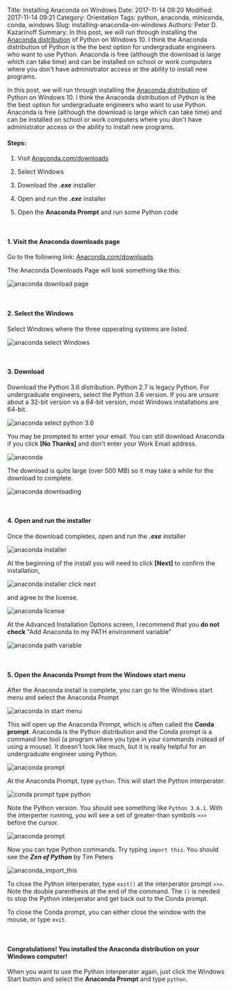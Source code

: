 Title: Installing Anaconda on Windows
Date: 2017-11-14 09:20
Modified: 2017-11-14 09:21
Category: Orientation
Tags: python, anaconda, miniconda, conda, windows
Slug: installing-anaconda-on-windows
Authors: Peter D. Kazarinoff
Summary: In this post, we will run through installing the [Anaconda distribution](https://www.anaconda.com/what-is-anaconda/) of Python on Windows 10. I think the Anaconda distribution of Python is the the best option for undergraduate engineers who want to use Python. Anaconda is free (although the download is large which can take time) and can be installed on school or work computers where you don't have administrator access or the ability to install new programs.

In this post, we will run through installing the [Anaconda distribution](https://www.anaconda.com/what-is-anaconda/) of Python on Windows 10. I think the Anaconda distribution of Python is the the best option for undergraduate engineers who want to use Python. Anaconda is free (although the download is large which can take time) and can be installed on school or work computers where you don't have administrator access or the ability to install new programs.

#### Steps:

1. Visit [Anaconda.com/downloads](https://www.anaconda.com/download/)

2. Select Windows

3. Download the **_.exe_** installer

4. Open and run the **_.exe_** installer

5. Open the **Anaconda Prompt** and run some Python code

 <br />


#### 1. Visit the Anaconda downloads page

Go to the following link: [Anaconda.com/downloads](https://www.anaconda.com/download/)

The Anaconda Downloads Page will look something like this:

![anaconda download page](images/anaconda_download_page.png)


 <br />

#### 2. Select the Windows

Select Windows where the three opperating systems are listed.

![anaconda select Windows](images/anaconda_select_windows.png)


 <br />

#### 3. Download

Download the Python 3.6 distribution. Python 2.7 is legacy Python. For undergraduate engineers, select the Python 3.6 version. If you are unsure about a 32-bit version vs a 64-bit version, most Windows installations are 64-bit. 

![anaconda select python 3.6](images/anaconda_python3_or_python2.png)

You may be prompted to enter your email. You can still download Anaconda if you click **[No Thanks]** and don't enter your Work Email address.

![anaconda](images/anaconda_enter_email.png)

The download is quite large (over 500 MB) so it may take a while for the download to complete.

![anaconda downloading](images/anaconda_downloading.png)


 <br />

#### 4. Open and run the installer

Once the download completes, open and run the **_.exe_** installer

![anaconda installer](images/anaconda_run_installer.png)

At the beginning of the install you will need to click **[Next]** to confirm the installation,

![anaconda installer click next](images/anaconda_installer_click_next.png)

and agree to the license.

![anaconda license](images/anaconda_agree_to_license.png)

At the Advanced Installation Options screen, I recommend that you **do not check** "Add Anaconda to my PATH environment variable"

![anaconda path variable](images/anaconda_path2.png)


 <br />

#### 5. Open the Anaconda Prompt from the Windows start menu

After the Anaconda install is complete, you can go to the Windows start menu and select the Anaconda Prompt

![anaconda in start menu](images/anaconda_from_start_menu.png)

This will open up the Anaconda Prompt, which is often called the **Conda prompt**. Anaconda is the Python distribution and the Conda prompt is a command line tool (a program where you type in your commands instead of using a mouse). It doesn't look like much, but it is really helpful for an undergraduate engineer using Python.

![anaconda prompt](images/anaconda_window.png)

At the Anaconda Prompt, type ```python```. This will start the Python interperater. 

![conda prompt type python](images/conda_prompt_type_python.png)

Note the Python version. You should see something like ```Python 3.6.1```.  With the interperter running, you will see a set of greater-than symbols ```>>>``` before the cursor. 

![anaconda prompt](images/conda_type_python.png)

Now you can type Python commands. Try typing ```import this```. You should see the **_Zen of Python_** by Tim Peters

![anaconda_import_this](images/conda_import_this_output.png)

To close the Python interperater, type ```exit()``` at the interperator prompt ```>>>```.  Note the double parenthesis at the end of the command. The ```()``` is needed to stop the Python interperator and get back out to the Conda prompt.

To close the Conda prompt, you can either close the window with the mouse, or type ```exit```.


 <br />
 
#### Congratulations! You installed the Anaconda distribution on your Windows computer!

When you want to use the Python interperater again, just click the Windows Start button and select the **Anaconda Prompt** and type ```python```.